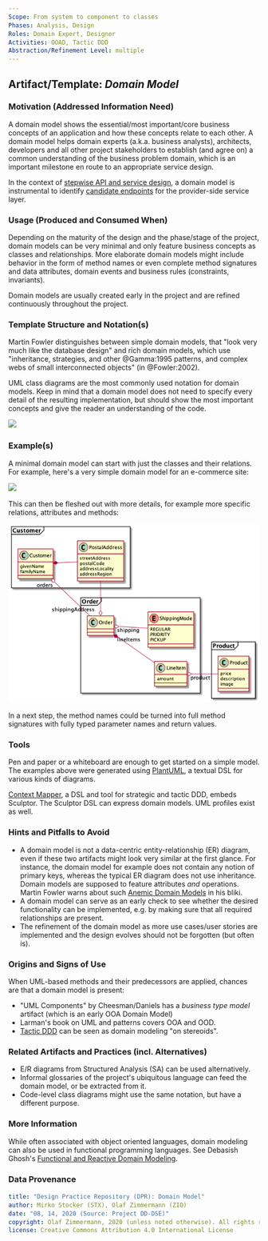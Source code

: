 ```yaml
---
Scope: From system to component to classes
Phases: Analysis, Design 
Roles: Domain Expert, Designer 
Activities: OOAD, Tactic DDD 
Abstraction/Refinement Level: multiple 
---
```



Artifact/Template: *Domain Model*
---------------------------------

### Motivation (Addressed Information Need) 
A domain model shows the essential/most important/core business concepts of an application and how these concepts relate to each other. A domain model helps domain experts (a.k.a. business analysts), architects, developers and all other project stakeholders to establish (and agree on) a common understanding of the business problem domain, which is an important milestone en route to an appropriate service design.

In the context of [stepwise API and service design](../activities/SDPR-StepwiseServiceDesign.md), a domain model is instrumental to identify [candidate endpoints](SDPR-CandidateEndpointList.md) for the provider-side service layer. 


### Usage (Produced and Consumed When)
Depending on the maturity of the design and the phase/stage of the project, domain models can be very minimal and only feature business concepts as classes and relationships. More elaborate domain models might include behavior in the form of method names or even complete method signatures and data attributes, domain events and business rules (constraints, invariants).

Domain models are usually created early in the project and are refined continuously throughout the project. 


### Template Structure and Notation(s)
Martin Fowler distinguishes between simple domain models, that "look very much like the database design" and rich domain models, which use "inheritance, strategies, and other @Gamma:1995 patterns, and complex webs of small interconnected objects" (in @Fowler:2002). 

UML class diagrams are the most commonly used notation for domain models. Keep in mind that a domain model does not need to specify every detail of the resulting implementation, but should show the most important concepts and give the reader an understanding of the code. 

![](./images/Domain-Model-Template.png)


### Example(s)
A minimal domain model can start with just the classes and their relations. For example, here's a very simple domain model for an e-commerce site:

![](./images/Domain-Model-Simple.png)

This can then be fleshed out with more details, for example more specific relations, attributes and methods:

![](./images/Domain-Model-Elaborate.png)

In a next step, the method names could be turned into full method signatures with fully typed parameter names and return values.

### Tools
Pen and paper or a whiteboard are enough to get started on a simple model. The examples above were generated using [PlantUML](https://plantuml.com/class-diagram), a textual DSL for various kinds of diagrams.

[Context Mapper](https://contextmapper.org/docs/tactic-ddd/), a DSL and tool for strategic and tactic DDD, embeds Sculptor. The Sculptor DSL can express domain models. UML profiles exist as well.


### Hints and Pitfalls to Avoid

* A domain model is not a data-centric entity-relationship (ER) diagram, even if these two artifacts might look very similar at the first glance. For instance, the domain model for example does not contain any notion of primary keys, whereas the typical ER diagram does not use inheritance. Domain models are supposed to feature attributes *and* operations. Martin Fowler warns about such [Anemic Domain Models](https://www.martinfowler.com/bliki/AnemicDomainModel.html) in his bliki.
* A domain model can serve as an early check to see whether the desired functionality can be implemented, e.g. by making sure that all required relationships are present.
* The refinement of the domain model as more use cases/user stories are implemented and the design evolves should not be forgotten (but often is).


### Origins and Signs of Use
When UML-based methods and their predecessors are applied, chances are that a domain model is present:

* "UML Components" by Cheesman/Daniels has a *business type model* artifact (which is an early OOA Domain Model)
* Larman's book on UML and patterns covers OOA and OOD. 
* [Tactic DDD](../activities/DPR-TacticDDD.md) can be seen as domain modeling "on stereoids".


### Related Artifacts and Practices (incl. Alternatives)

* E/R diagrams from Structured Analysis (SA) can be used alternatively.
* Informal glossaries of the project's ubiquitous language can feed the domain model, or be extracted from it.
* Code-level class diagrams might use the same notation, but have a different purpose. 


### More Information
While often associated with object oriented languages, domain modeling can also be used in functional programming languages. See Debasish Ghosh's [Functional and Reactive Domain Modeling](https://www.manning.com/books/functional-and-reactive-domain-modeling). 


### Data Provenance 

```yaml
title: "Design Practice Repository (DPR): Domain Model"
author: Mirko Stocker (STX), Olaf Zimmermann (ZIO)
date: "08, 14, 2020 (Source: Project DD-DSE)"
copyright: Olaf Zimmermann, 2020 (unless noted otherwise). All rights reserved.
license: Creative Commons Attribution 4.0 International License
```
